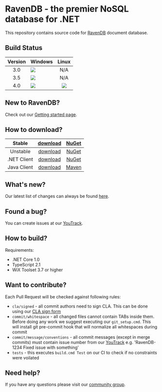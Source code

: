 ﻿# RavenDB - the premier NoSQL database for .NET

This repository contains source code for [RavenDB](http://ravendb.net/) document database.

Build Status
------------
| Version | Windows | Linux |
|:-------:|:-------|:------:|
| 3.0 | ![](http://teamcity.hibernatingrhinos.com/app/rest/builds/buildType:(id:RavenDBTests_30Tests)/statusIcon) | N/A |
| 3.5 | ![](http://teamcity.hibernatingrhinos.com/app/rest/builds/buildType:(id:RavenDBTests_35Tests)/statusIcon) | N/A |
| 4.0 | ![](http://teamcity.hibernatingrhinos.com/app/rest/builds/buildType:(id:RavenDBTests_40TestsWindows)/statusIcon) | ![](http://teamcity.hibernatingrhinos.com/app/rest/builds/buildType:(id:RavenDBTests_40TestsLinux)/statusIcon) |

New to RavenDB?
---------------
Check out our [Getting started page](http://ravendb.net/docs/article-page/4.0/csharp/start/getting-started).

How to download?
-----------------------
| Stable | [download](http://ravendb.net/downloads) | [NuGet](https://www.nuget.org/packages/RavenDB.Server) |
|:-------:|:-------:|:-------:|
| Unstable | [download](http://ravendb.net/downloads/builds) | [NuGet](https://www.nuget.org/packages/RavenDB.Server) |
| .NET Client | [download](http://ravendb.net/downloads) | [NuGet](https://www.nuget.org/packages/RavenDB.Client) |
| Java Client | [download](http://ravendb.net/downloads) | [Maven](http://search.maven.org/#search%7Cgav%7C1%7Cg%3A%22net.ravendb%22%20AND%20a%3A%22ravendb-client%22) |

What's new?
-----------
Our latest list of changes can always be found [here](http://ravendb.net/docs/article-page/4.0/csharp/start/whats-new).

Found a bug?
------------
You can create issues at our [YouTrack](http://issues.hibernatingrhinos.com).

How to build?
-------------
Requirements:

- .NET Core 1.0
- TypeScript 2.1
- WiX Toolset 3.7 or higher

Want to contribute?
-------------------
Each Pull Request will be checked against following rules:

- `cla/signed` - all commit authors need to sign CLA. This can be done using our [CLA sign form](http://ravendb.net/contributors/cla/sign)
- `commit/whitespace` - all changed files cannot contain TABs inside them. Before doing any work we suggest executing our `git_setup.cmd`. This will install git pre-commit hook that will normalize all whitespaces during commit
- `commit/message/conventions` - all commit messages (except in merge commits) must contain issue number from our [YouTrack](http://issues.hibernatingrhinos.com) e.g. 'RavenDB-1234 Fixed issue with something'
- `tests` - this executes `build.cmd Test` on our CI to check if no constraints were voilated

Need help?
----------
If you have any questions please visit our [community group](http://groups.google.com/group/ravendb/).
